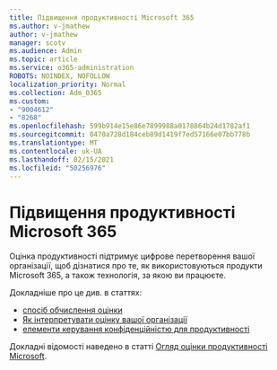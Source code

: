 ```yaml
---
title: Підвищення продуктивності Microsoft 365
ms.author: v-jmathew
author: v-jmathew
manager: scotv
ms.audience: Admin
ms.topic: article
ms.service: o365-administration
ROBOTS: NOINDEX, NOFOLLOW
localization_priority: Normal
ms.collection: Adm_O365
ms.custom:
- "9004612"
- "8268"
ms.openlocfilehash: 599b914e15e86e7899988a0178864b24d1782af1
ms.sourcegitcommit: 0470a728d184ceb89d1419f7ed57166e07bb778b
ms.translationtype: MT
ms.contentlocale: uk-UA
ms.lasthandoff: 02/15/2021
ms.locfileid: "50256976"
---
```

# <a name="help-improve-microsoft-365-productivity"></a>Підвищення продуктивності Microsoft 365

Оцінка продуктивності підтримує цифрове перетворення вашої організації, щоб дізнатися про те, як використовуються продукти Microsoft 365, а також технологія, за якою ви працюєте.

Докладніше про це див. в статтях:

- [спосіб обчислення оцінки](https://docs.microsoft.com/microsoft-365/admin/productivity/productivity-score)
- [Як інтерпретувати оцінку вашої організації](https://docs.microsoft.com/microsoft-365/admin/productivity/productivity-score)
- [елементи керування конфіденційністю для продуктивності](https://docs.microsoft.com/microsoft-365/admin/productivity/privacy)

Докладні відомості наведено в статті [Огляд оцінки продуктивності Microsoft](https://docs.microsoft.com/microsoft-365/admin/productivity/productivity-score).
